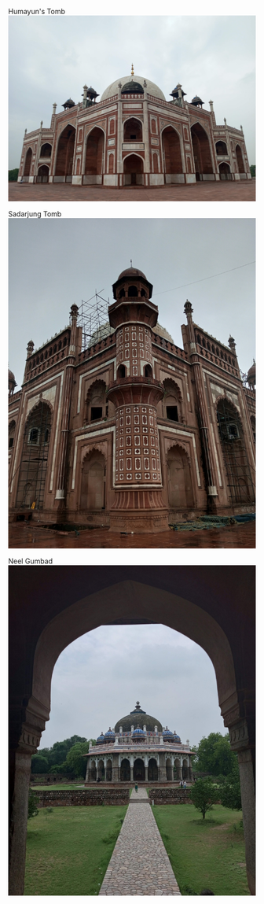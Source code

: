 
Humayun's Tomb
![Humayun's Tomb](/assets/img/image1.jpg)


Sadarjung Tomb
![Sadarjung Tomb](/assets/img/image2.jpg)


Neel Gumbad
![Neel Gumbad](/assets/img/image3.jpg)
